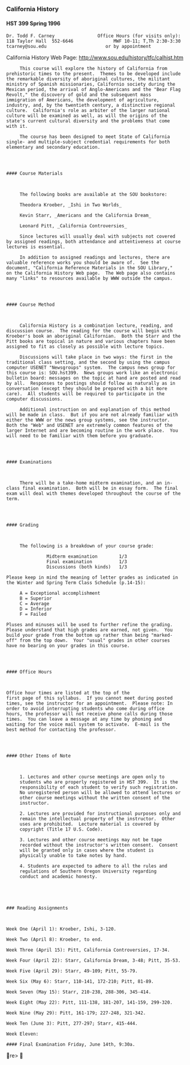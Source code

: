### California History

#### HST 399 Spring 1996

    
    
    Dr. Todd F. Carney                Office Hours (for visits only):
    118 Taylor Hall  552-6646               MWF 10-11; T,Th 2:30-3:30
    tcarney@sou.edu                      or by appointment

California History Web Page: http://www.sou.edu/history/tfc/calhist.htm

    
    
         This course will explore the history of California from
    prehistoric times to the present.  Themes to be developed include
    the remarkable diversity of aboriginal cultures, the militant
    ministry of Spanish missionaries, Californio society during the
    Mexican period, the arrival of Anglo-Americans and the "Bear Flag
    Revolt," the discovery of gold and the subsequent mass
    immigration of Americans, the development of agriculture,
    industry, and, by the twentieth century, a distinctive regional
    culture.  California's role as arbiter of the larger national
    culture will be examined as well, as will the origins of the
    state's current cultural diversity and the problems that come
    with it.  
    
         The course has been designed to meet State of California
    single- and multiple-subject credential requirements for both
    elementary and secondary education.
    
    
    
    
    #### Course Materials
    
    
    
         The following books are available at the SOU bookstore:
    
         Theodora Kroeber, _Ishi in Two Worlds_
    
         Kevin Starr, _Americans and the California Dream_
    
         Leonard Pitt, _California Controversies_
    
         Since lectures will usually deal with subjects not covered
    by assigned readings, both attendance and attentiveness at course
    lectures is essential.  
    
         In addition to assigned readings and lectures, there are
    valuable reference works you should be aware of.  See the
    document, "California Reference Materials in the SOU Library,"
    on the California History Web page.  The Web page also contains
    many "links" to resources available by WWW outside the campus.
    
    
    
    
    #### Course Method
    
    
    
         California History is a combination lecture, reading, and
    discussion course.  The reading for the course will begin with
    Kroeber's book an aboriginal Californian.  Both the Starr and the
    Pitt books are topical in nature and various chapters have been
    assigned to fit as closely as possible with lecture topics.  
    
         Discussions will take place in two ways: the first in the
    traditional class setting, and the second by using the campus
    computer USENET "Newsgroups" system.  The campus news group for
    this course is: SOU.hst399.  News groups work like an electronic
    bulletin board: messages on the topic at hand are posted and read
    by all.  Responses to postings should follow as naturally as in
    conversation (except they should be prepared with a bit more
    care).  All students will be required to participate in the
    computer discussions.
    
         Additional instruction on and explanation of this method
    will be made in class.  But if you are not already familiar with
    either the WWW or the news group systems, see the instructor. 
    Both the "Web" and USENET are extremely common features of the
    larger Internet and are becoming routine in the work place.  You
    will need to be familiar with them before you graduate.   
    
    
    
    
    #### Examinations
    
    
    
         There will be a take-home midterm examination, and an in-
    class final examination.  Both will be in essay form.  The final
    exam will deal with themes developed throughout the course of the
    term.  
         
    
    
    
    #### Grading
    
    
    
         The following is a breakdown of your course grade:
    
                   Midterm examination        1/3
                   Final examination          1/3
                   Discussions (both kinds)   1/3
    
    Please keep in mind the meaning of letter grades as indicated in
    the Winter and Spring Term Class Schedule (p.14-15):
    
         A = Exceptional accomplishment 
         B = Superior
         C = Average
         D = Inferior
         F = Failed 
    
    Pluses and minuses will be used to further refine the grading. 
    Please understand that high grades are earned, not given.  You
    build your grade from the bottom up rather than being "marked-
    off" from the top down.  Your "usual" grades in other courses
    have no bearing on your grades in this course. 
    
    
    
    
    #### Office Hours
    
    
    
    Office hour times are listed at the top of the
    first page of this syllabus.  If you cannot meet during posted
    times, see the instructor for an appointment.  Please note: In
    order to avoid interrupting students who come during office
    hours, the professor will not receive phone calls during those
    times.  You can leave a message at any time by phoning and
    waiting for the voice mail system to activate.  E-mail is the
    best method for contacting the professor.
    
    
    
    
    #### Other Items of Note  
    
    
    
         1. Lectures and other course meetings are open only to
         students who are properly registered in HST 399.  It is the
         responsibility of each student to verify such registration. 
         No unregistered person will be allowed to attend lectures or
         other course meetings without the written consent of the
         instructor.
    
         2. Lectures are provided for instructional purposes only and
         remain the intellectual property of the instructor.  Other
         uses are prohibited.  Lecture material is covered by
         copyright (Title 17 U.S. Code).
    
         3. Lectures and other course meetings may not be tape
         recorded without the instructor's written consent.  Consent
         will be granted only in cases where the student is
         physically unable to take notes by hand.
    
         4. Students are expected to adhere to all the rules and
         regulations of Southern Oregon University regarding
         conduct and academic honesty.
    
                                                                     
    
                           
    
    ### Reading Assignments
    
    
    
    Week One (April 1): Kroeber, Ishi, 3-120.
    
    Week Two (April 8): Kroeber, to end.
    
    Week Three (April 15): Pitt, California Controversies, 17-34.
    
    Week Four (April 22): Starr, California Dream, 3-48; Pitt, 35-53.
    
    Week Five (April 29): Starr, 49-109; Pitt, 55-79.
    
    Week Six (May 6): Starr, 110-141, 172-210; Pitt, 81-89.
    
    Week Seven (May 15): Starr, 210-238, 288-306, 345-414.
    
    Week Eight (May 22): Pitt, 111-138, 181-207, 141-159, 299-320.
    
    Week Nine (May 29): Pitt, 161-179; 227-248, 321-342.
    
    Week Ten (June 3): Pitt, 277-297; Starr, 415-444.
    
    Week Eleven: 
    
    #### Final Examination Friday, June 14th, 9:30a.
    
    
    

re>  

